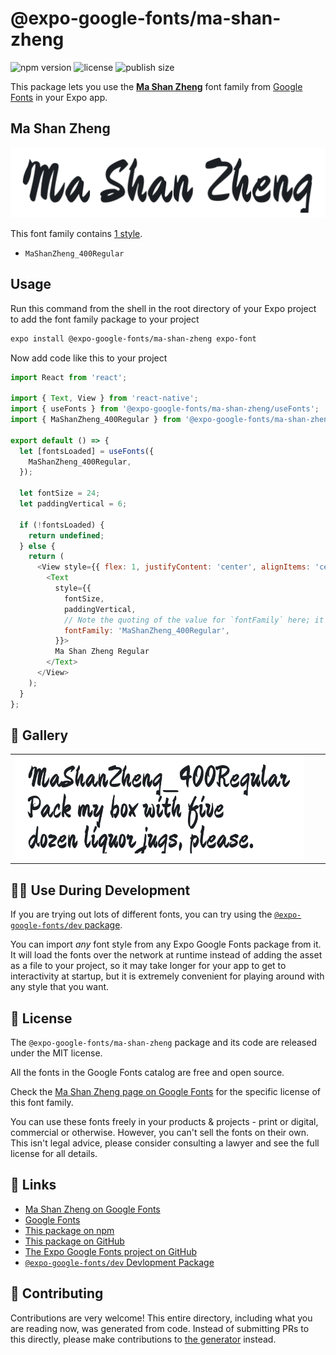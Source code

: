 # @expo-google-fonts/ma-shan-zheng

![npm version](https://flat.badgen.net/npm/v/@expo-google-fonts/ma-shan-zheng)
![license](https://flat.badgen.net/github/license/expo/google-fonts)
![publish size](https://flat.badgen.net/packagephobia/install/@expo-google-fonts/ma-shan-zheng)

This package lets you use the [**Ma Shan Zheng**](https://fonts.google.com/specimen/Ma+Shan+Zheng) font family from [Google Fonts](https://fonts.google.com/) in your Expo app.

## Ma Shan Zheng

![Ma Shan Zheng](./font-family.png)

This font family contains [1 style](#-gallery).

- `MaShanZheng_400Regular`

## Usage

Run this command from the shell in the root directory of your Expo project to add the font family package to your project
```sh
expo install @expo-google-fonts/ma-shan-zheng expo-font
```

Now add code like this to your project
```js
import React from 'react';

import { Text, View } from 'react-native';
import { useFonts } from '@expo-google-fonts/ma-shan-zheng/useFonts';
import { MaShanZheng_400Regular } from '@expo-google-fonts/ma-shan-zheng/400Regular';

export default () => {
  let [fontsLoaded] = useFonts({
    MaShanZheng_400Regular,
  });

  let fontSize = 24;
  let paddingVertical = 6;

  if (!fontsLoaded) {
    return undefined;
  } else {
    return (
      <View style={{ flex: 1, justifyContent: 'center', alignItems: 'center' }}>
        <Text
          style={{
            fontSize,
            paddingVertical,
            // Note the quoting of the value for `fontFamily` here; it expects a string!
            fontFamily: 'MaShanZheng_400Regular',
          }}>
          Ma Shan Zheng Regular
        </Text>
      </View>
    );
  }
};

```

## 🔡 Gallery


||||
|-|-|-|
|![MaShanZheng_400Regular](./MaShanZheng_400Regular.ttf.png)||||


## 👩‍💻 Use During Development

If you are trying out lots of different fonts, you can try using the [`@expo-google-fonts/dev` package](https://github.com/expo/google-fonts/tree/master/font-packages/dev#readme).

You can import *any* font style from any Expo Google Fonts package from it. It will load the fonts
over the network at runtime instead of adding the asset as a file to your project, so it may take longer
for your app to get to interactivity at startup, but it is extremely convenient
for playing around with any style that you want.

## 📖 License

The `@expo-google-fonts/ma-shan-zheng` package and its code are released under the MIT license.

All the fonts in the Google Fonts catalog are free and open source.

Check the [Ma Shan Zheng page on Google Fonts](https://fonts.google.com/specimen/Ma+Shan+Zheng) for the specific license of this font family.

You can use these fonts freely in your products & projects - print or digital, commercial or otherwise. However, you can't sell the fonts on their own. This isn't legal advice, please consider consulting a lawyer and see the full license for all details.

## 🔗 Links

- [Ma Shan Zheng on Google Fonts](https://fonts.google.com/specimen/Ma+Shan+Zheng)
- [Google Fonts](https://fonts.google.com/)
- [This package on npm](https://www.npmjs.com/package/@expo-google-fonts/ma-shan-zheng)
- [This package on GitHub](https://github.com/expo/google-fonts/tree/master/font-packages/ma-shan-zheng)
- [The Expo Google Fonts project on GitHub](https://github.com/expo/google-fonts)
- [`@expo-google-fonts/dev` Devlopment Package](https://github.com/expo/google-fonts/tree/master/font-packages/dev)

## 🤝 Contributing

Contributions are very welcome! This entire directory, including what you are reading now, was generated from code. Instead of submitting PRs to this directly, please make contributions to [the generator](https://github.com/expo/google-fonts/tree/master/packages/generator) instead.
